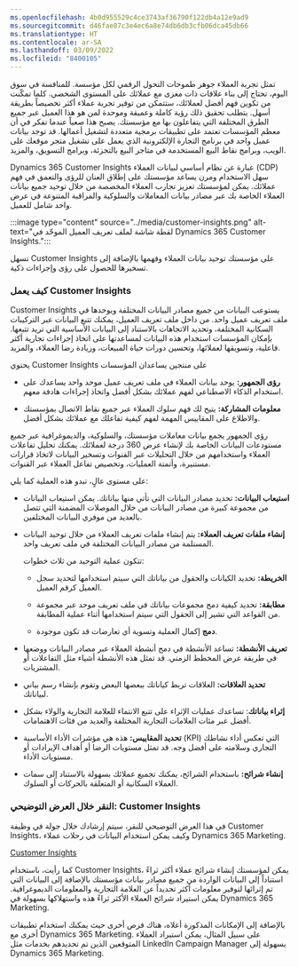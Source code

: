 ```yaml
---
ms.openlocfilehash: 4b0d955529c4ce3743af36790f122db4a12e9ad9
ms.sourcegitcommit: d46fae87c3e4ec6a8e74db6db3cfb06dca45db66
ms.translationtype: HT
ms.contentlocale: ar-SA
ms.lasthandoff: 03/09/2022
ms.locfileid: "8400105"
---
```

تمثل تجربة العملاء جوهر طموحات التحول الرقمي لكل مؤسسة. للمنافسة في سوق اليوم، تحتاج إلى بناء علاقات ذات مغزى مع عملائك على المستوى الشخصي. كلما تمكّنت من تكوين فهم أفضل لعملائك، ستتمكن من توفير تجربة عملاء أكثر تخصيصاً بطريقة أسهل. يتطلب تحقيق ذلك رؤية كاملة وعميقة وموحدة لمن هو هذا العميل عبر جميع الطرق المختلفة التي يتفاعلون بها مع مؤسستك. يصبح هذا صعباً عندما تفكر في أن معظم المؤسسات تعتمد على تطبيقات برمجية متعددة لتشغيل أعمالها. قد توجد بيانات عميل واحد في برنامج التجارة الإلكترونية الذي يعمل على تشغيل متجر موقعك على الويب، وبرامج نقاط البيع المستخدمة في متاجر البيع بالتجزئة، وبرامج التسويق، والمزيد. 

Dynamics 365 Customer Insights عبارة عن نظام أساسي لبيانات العملاء (CDP) سهل الاستخدام ومرن يساعد مؤسستك على إطلاق العنان للرؤى والتعمق في فهم عملائك. يمكن لمؤسستك تعزيز تجارب العملاء المخصصة من خلال توحيد جميع بيانات العملاء الخاصة بك عبر مصادر بيانات المعاملات والسلوكية والمراقبة المتنوعة في عرض واحد شامل للعميل. 


:::image type="content" source="../media/customer-insights.png" alt-text="لقطة شاشة لملف تعريف العميل الموحّد في Dynamics 365 Customer Insights.":::

تسهل Customer Insights على مؤسستك توحيد بيانات العملاء وفهمها بالإضافة إلى تسخيرها للحصول على رؤى وإجراءات ذكية.

 

### <a name="how-customer-insights-works"></a>كيف يعمل Customer Insights

Customer Insights يستوعب البيانات من جميع مصادر البيانات المختلفة ويوحدها في ملف تعريف عميل واحد. من داخل ملف تعريف العميل، يمكنك تتبع البيانات عبر التركيبات السكانية المختلفة، وتحديد الاتجاهات بالاستناد إلى البيانات الأساسية التي تريد تتبعها. بإمكان المؤسسات استخدام هذه البيانات لمساعدتها على اتخاذ إجراءات تجارية أكثر فاعلية، وتسويقها لعملائها، وتحسين دورات حياة المبيعات، وزيادة رضا العملاء، والمزيد. 

يحتوي Customer Insights على منتجين يساعدان المؤسسات

- **رؤى الجمهور:** يوحد بيانات العملاء في ملف تعريف عميل موحد واحد يساعدك على استخدام الذكاء الاصطناعي لفهم عملائك بشكل أفضل واتخاذ إجراءات هادفة معهم. 

- **معلومات المشاركة:** يتيح لك فهم سلوك العملاء عبر جميع نقاط الاتصال بمؤسستك والاطلاع على المقاييس المهمة لفهم كيفية تفاعلك مع عملائك بشكل أفضل. 

 

رؤى الجمهور يجمع بيانات معاملات مؤسستك، والسلوكية، والديموغرافية عبر جميع مستودعات البيانات الخاصة بك لإنشاء عرض 360 درجة لعملائك. يمكنك تحليل تفاعلات العملاء واستخدامهم من خلال التحليلات عبر القنوات وتسخير البيانات لاتخاذ قرارات مستنيرة، وأتمتة العمليات، وتخصيص تفاعل العملاء عبر القنوات. 

على مستوى عالٍ، تبدو هذه العملية كما يلي:

- **استيعاب البيانات:** تحديد مصادر البيانات التي تأتي منها بياناتك. يمكن استيعاب البيانات من مجموعة كبيرة من مصادر البيانات من خلال الموصلات المضمنة التي تتصل بالعديد من موفري البيانات المختلفين. 

- **إنشاء ملفات تعريف العملاء:** يتم إنشاء ملفات تعريف العملاء من خلال توحيد البيانات المستلمة من مصادر البيانات المختلفة في ملف تعريف واحد. 

   تتكون عملية التوحيد من ثلاث خطوات: 

    * **الخريطة:** تحديد الكيانات والحقول من بياناتك التي سيتم استخدامها لتحديد سجل العميل كرقم العميل. 

    * **مطابقة:** تحديد كيفية دمج مجموعات بياناتك في ملف تعريف موحد عبر مجموعة من القواعد التي تشير إلى الحقول التي سيتم استخدامها أثناء عملية المطابقة. 

    * **دمج‬** إكمال العملية وتسوية أي تعارضات قد تكون موجودة. 

- **تعريف الأنشطة‬:** تساعد الأنشطة في دمج أنشطة العملاء عبر مصادر البيانات ووضعها في طريقة عرض المخطط الزمني. قد تمثل هذه الأنشطة أشياء مثل التفاعلات أو المشتريات. 

- **تحديد العلاقات:** العلاقات تربط كياناتك ببعضها البعض وتقوم بإنشاء رسم بياني لبياناتك. 

- **إثراء بياناتك**: تساعدك عمليات الإثراء على تتبع الانتماء للعلامة التجارية والولاء بشكل أفضل عبر مئات العلامات التجارية المختلفة والعديد من فئات الاهتمامات. 

- **تحديد المقاييس:** هذه هي مؤشرات الأداء الأساسية (KPI) التي تعكس أداء نشاطك التجاري وسلامته على أفضل وجه. قد تمثل مستويات الرضا أو أهداف الإيرادات أو مستويات الأداء. 

- **إنشاء شرائح:** باستخدام الشرائح، يمكنك تجميع عملائك بسهولة بالاستناد إلى سمات العملاء السكانية أو المتعلقة بالحركات أو السلوك. 

 

### <a name="click-through-demo-customer-insights"></a>النقر خلال العرض التوضيحي: Customer Insights

في هذا العرض التوضيحي للنقر، سيتم إرشادك خلال جولة في وظيفة Customer Insights، وكيف يمكن استخدام البيانات في رحلات عملاء Dynamics 365 Marketing. 

[Customer Insights](https://edxinteractivepage.blob.core.windows.net/edxpages/mb-910/version2/LP-MKTING-M2-CI/index.html)

كما رأيت، باستخدام Customer Insights، يمكن لمؤسستك إنشاء شرائح عملاء أكثر ثراءً استناداً إلى البيانات الواردة من جميع مصادر بيانات مؤسستك بالإضافة إلى البيانات التي تم إثرائها لتوفير معلومات أكثر تحديداً عن العلامة التجارية والمعلومات الديموغرافية. يمكن استيراد شرائح العملاء الأكثر ثراءً هذه واستهلاكها بسهولة في Dynamics 365 Marketing. 

 

بالإضافة إلى الإمكانات المذكورة أعلاه، هناك فرص أخرى حيث يمكنك استخدام تطبيقات أخرى مع Dynamics 365 Marketing. على سبيل المثال، يمكن استيراد العملاء المتوقعين الذين تم تحديدهم بخدمات مثل LinkedIn Campaign Manager بسهولة إلى Dynamics 365 Marketing. 
